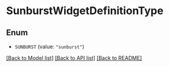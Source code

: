 # SunburstWidgetDefinitionType

## Enum


* `SUNBURST` (value: `"sunburst"`)


[[Back to Model list]](../README.md#documentation-for-models) [[Back to API list]](../README.md#documentation-for-api-endpoints) [[Back to README]](../README.md)


